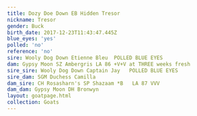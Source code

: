 ```yaml
---
title: Dozy Doe Down EB Hidden Tresor
nickname: Tresor
gender: Buck
birth_date: 2017-12-23T11:43:47.445Z
blue_eyes: 'yes'
polled: 'no'
reference: 'no'
sire: Wooly Dog Down Etienne Bleu  POLLED BLUE EYES
dam: Gypsy Moon SZ Ambergris LA 86 +V+V at THREE weeks fresh
sire_sire: Wooly Dog Down Captain Jay   POLLED BLUE EYES
sire_dam: SGM Duchess Camilla
dam_sire: CH Rosasharn's SP Shazaam *B   LA 87 VVV
dam_dam: Gypsy Moon DH Bronwyn
layout: goatpage.html
collection: Goats
---
```


